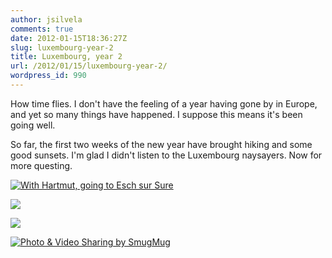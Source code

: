 ```yaml
---
author: jsilvela
comments: true
date: 2012-01-15T18:36:27Z
slug: luxembourg-year-2
title: Luxembourg, year 2
url: /2012/01/15/luxembourg-year-2/
wordpress_id: 990
---
```


How time flies. I don't have the feeling of a year having gone by in Europe, and yet so many things have happened. I suppose this means it's been going well.

So far, the first two weeks of the new year have brought hiking and some good sunsets. I'm glad I didn't listen to the Luxembourg naysayers. Now for more questing.

[![With Hartmut, going to Esch sur Sure](https://jsilvela.smugmug.com/Other/Sueltas/i-d996TzV/0/S/IMG1335-S.jpg)](https://jsilvela.smugmug.com/Other/Sueltas/5019150_VjW39L#!i=1672809832&k=d996TzV&lb=1&s=A)

[![](https://jsilvela.smugmug.com/Other/Sueltas/i-FJQCqRq/0/S/IMG1339-S.jpg)](https://jsilvela.smugmug.com/Other/Sueltas/5019150_VjW39L#!i=1672812359&k=FJQCqRq&lb=1&s=A)

[![](https://jsilvela.smugmug.com/Other/Sueltas/i-kkqq3qc/0/S/IMG1080-S.jpg)](https://jsilvela.smugmug.com/Other/Sueltas/5019150_VjW39L#!i=1672815643&k=kkqq3qc&lb=1&s=A)


[![Photo & Video Sharing by SmugMug](https://jsilvela.smugmug.com/Other/Sueltas/i-ppfz2sD/0/S/IMG1081-S.jpg)](https://jsilvela.smugmug.com/Other/Sueltas/5019150_VjW39L#!i=1672817444&k=ppfz2sD&lb=1&s=A)

